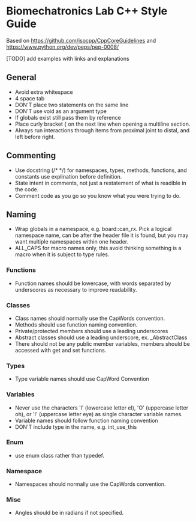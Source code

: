 # Biomechatronics Lab C++ Style Guide 
Based on https://github.com/isocpp/CppCoreGuidelines
and https://www.python.org/dev/peps/pep-0008/

[TODO] add examples with links and explanations
## General 
- Avoid extra whitespace
- 4 space tab
- DON'T place two statements on the same line
- DON'T use void as an argument type
- If globals exist still pass them by reference
- Place curly bracket { on the next line when opening a multiline section.
- Always run interactions through items from proximal joint to distal, and left before right.


## Commenting
- Use docstring (/*  */) for namespaces, types, methods, functions, and constants use explination before definition.
- State intent in comments, not just a restatement of what is readible in the code.
- Comment code as you go so you know what you were trying to do.


## Naming
- Wrap globals in a namespace, e.g. board::can_rx.  Pick a logical namespace name, can be after the header file it is found, but you may want multiple namespaces within one header.
- ALL_CAPS for macro names only, this avoid thinking something is a macro when it is subject to type rules.

### Functions
- Function names should be lowercase, with words separated by underscores as necessary to improve readability.

### Classes
- Class names should normally use the CapWords convention.
- Methods should use function naming convention.
- Private/protected members should use a leading underscores
- Abstract classes should use a leading underscore, ex. _AbstractClass 
- There should not be any public member variables,  members should be accessed with get and set functions.

### Types
- Type variable names should use CapWord Convention

### Variables
- Never use the characters 'l' (lowercase letter el), 'O' (uppercase letter oh), or 'I' (uppercase letter eye) as single character variable names.
- Variable names should follow function naming convention
- DON'T include type in the name, e.g. int_use_this

### Enum
- use enum class rather than typedef.

### Namespace
- Namespaces should normally use the CapWords convention.

### Misc
- Angles should be in radians if not specified.






